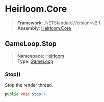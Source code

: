 # Heirloom.Core

> **Framework**: .NETStandard,Version=v2.1  
> **Assembly**: [Heirloom.Core][0]  

## GameLoop.Stop

> **Namespace**: [Heirloom][0]  
> **Type**: [GameLoop][1]  

### Stop()

Stop the render thread.

```cs
public void Stop()
```

[0]: ../Heirloom.Core.md
[1]: Heirloom.GameLoop.md

